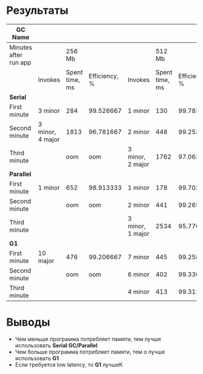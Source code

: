 # Результаты
| GC Name               |                   |                |               |                   |                |               |
|-----------------------|-------------------|----------------|---------------|-------------------|----------------|---------------|
| Minutes after run app |                   | 256 Mb         |               |                   | 512 Mb         |               |
|                       | Invokes           | Spent time, ms | Efficiency, % | Invokes           | Spent time, ms | Efficiency, % |
| **Serial**            |                   |                |               |                   |                |               |
| First minute          | 3 minor           | 284            | 99\.526667    | 1 minor           | 130            | 99\.783333    |
| Second minute         | 3 minor, 4 major  | 1813           | 96\.781667    | 2 minor           | 448            | 99\.253333    |
| Third minute          |                   | oom            | oom           | 3 minor, 2 major  | 1762           | 97\.063333    |
| **Parallel**          |                   |                |               |                   |                |               |
| First minute          | 1 minor           | 652            | 98\.913333    | 1 minor           | 178            | 99\.703333    |
| Second minute         |                   | oom            | oom           | 2 minor           | 441            | 99\.265000    |
| Third minute          |                   |                |               | 3 minor, 1 major  | 2534           | 95\.776667    |
| **G1**                |                   |                |               |                   |                |               |
| First minute          | 10 major          | 476            | 99\.206667    | 7 minor           | 445            | 99\.258333    |
| Second minute         |                   | oom            | oom           | 6 minor           | 402            | 99\.330000    |
| Third minute          |                   |                |               | 4 minor           | 413            | 99\.311667    |
# Выводы
* Чем меньше программа потребляет памяти, тем лучше использовать **Serial GC/Parallel**
* Чем больше программа потребляет памяти, тем о лучше использовать **G1**
* Если требуется low latency, то **G1** лучшеK